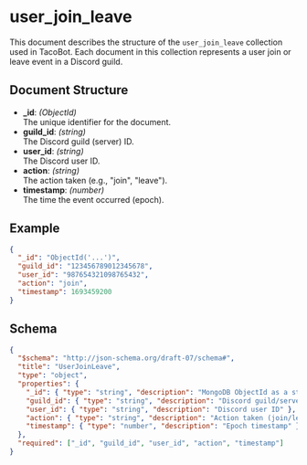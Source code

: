 # user_join_leave

This document describes the structure of the `user_join_leave` collection used in TacoBot. Each document in this collection represents a user join or leave event in a Discord guild.

## Document Structure

- **_id**: *(ObjectId)*  
  The unique identifier for the document.
- **guild_id**: *(string)*  
  The Discord guild (server) ID.
- **user_id**: *(string)*  
  The Discord user ID.
- **action**: *(string)*  
  The action taken (e.g., "join", "leave").
- **timestamp**: *(number)*  
  The time the event occurred (epoch).

## Example

```json
{
  "_id": "ObjectId('...')",
  "guild_id": "123456789012345678",
  "user_id": "987654321098765432",
  "action": "join",
  "timestamp": 1693459200
}
```

## Schema

```json
{
  "$schema": "http://json-schema.org/draft-07/schema#",
  "title": "UserJoinLeave",
  "type": "object",
  "properties": {
    "_id": { "type": "string", "description": "MongoDB ObjectId as a string" },
    "guild_id": { "type": "string", "description": "Discord guild/server ID" },
    "user_id": { "type": "string", "description": "Discord user ID" },
    "action": { "type": "string", "description": "Action taken (join/leave)" },
    "timestamp": { "type": "number", "description": "Epoch timestamp" }
  },
  "required": ["_id", "guild_id", "user_id", "action", "timestamp"]
}
```
